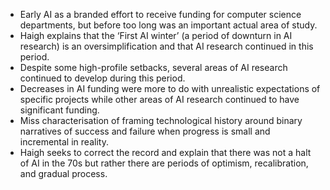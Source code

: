 
- Early AI as a branded effort to receive funding for computer science departments, but before too long was an important actual area of study.
- Haigh explains that the ‘First AI winter’ (a period of downturn in AI research) is an oversimplification and that AI research continued in this period.
- Despite some high-profile setbacks, several areas of AI research continued to develop during this period.
- Decreases in AI funding were more to do with unrealistic expectations of specific projects while other areas of AI research continued to have significant funding.
- Miss characterisation of framing technological history around binary narratives of success and failure when progress is small and incremental in reality.
- Haigh seeks to correct the record and explain that there was not a halt of AI in the 70s but rather there are periods of optimism, recalibration, and gradual process.